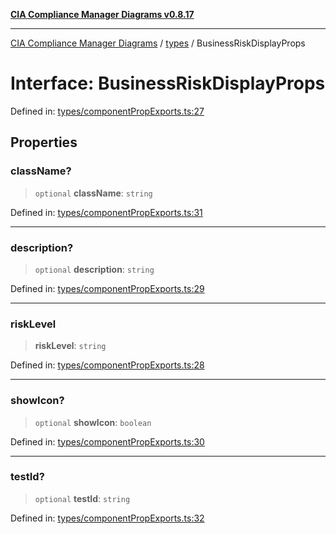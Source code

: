 [**CIA Compliance Manager Diagrams v0.8.17**](../../README.md)

***

[CIA Compliance Manager Diagrams](../../modules.md) / [types](../README.md) / BusinessRiskDisplayProps

# Interface: BusinessRiskDisplayProps

Defined in: [types/componentPropExports.ts:27](https://github.com/Hack23/cia-compliance-manager/blob/6a2219920f4c187f7eafa3e355e36b35c9c19248/src/types/componentPropExports.ts#L27)

## Properties

### className?

> `optional` **className**: `string`

Defined in: [types/componentPropExports.ts:31](https://github.com/Hack23/cia-compliance-manager/blob/6a2219920f4c187f7eafa3e355e36b35c9c19248/src/types/componentPropExports.ts#L31)

***

### description?

> `optional` **description**: `string`

Defined in: [types/componentPropExports.ts:29](https://github.com/Hack23/cia-compliance-manager/blob/6a2219920f4c187f7eafa3e355e36b35c9c19248/src/types/componentPropExports.ts#L29)

***

### riskLevel

> **riskLevel**: `string`

Defined in: [types/componentPropExports.ts:28](https://github.com/Hack23/cia-compliance-manager/blob/6a2219920f4c187f7eafa3e355e36b35c9c19248/src/types/componentPropExports.ts#L28)

***

### showIcon?

> `optional` **showIcon**: `boolean`

Defined in: [types/componentPropExports.ts:30](https://github.com/Hack23/cia-compliance-manager/blob/6a2219920f4c187f7eafa3e355e36b35c9c19248/src/types/componentPropExports.ts#L30)

***

### testId?

> `optional` **testId**: `string`

Defined in: [types/componentPropExports.ts:32](https://github.com/Hack23/cia-compliance-manager/blob/6a2219920f4c187f7eafa3e355e36b35c9c19248/src/types/componentPropExports.ts#L32)
